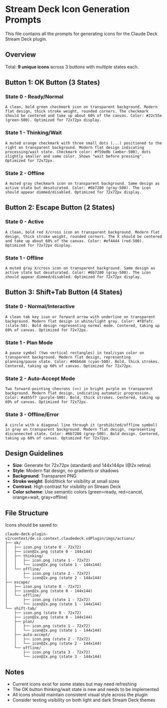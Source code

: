 # Stream Deck Icon Generation Prompts

This file contains all the prompts for generating icons for the Claude Deck Stream Deck plugin.

## Overview

Total: **9 unique icons** across 3 buttons with multiple states each.

## Button 1: OK Button (3 States)

### State 0 - Ready/Normal
```
A clean, bold green checkmark icon on transparent background. Modern flat design, thick stroke weight, rounded corners. The checkmark should be centered and take up about 60% of the canvas. Color: #22c55e (green-500). Optimized for 72x72px display.
```

### State 1 - Thinking/Wait
```
A muted orange checkmark with three small dots (...) positioned to the right on transparent background. Modern flat design indicating processing/wait state. Checkmark color: #f59e0b (amber-500), dots slightly smaller and same color. Shows "wait before pressing". Optimized for 72x72px.
```

### State 2 - Offline
```
A muted gray checkmark icon on transparent background. Same design as active state but desaturated. Color: #6b7280 (gray-500). The icon should appear dimmed/disabled. Optimized for 72x72px display.
```

## Button 2: Escape Button (2 States)

### State 0 - Active
```
A clean, bold red X/cross icon on transparent background. Modern flat design, thick stroke weight, rounded corners. The X should be centered and take up about 60% of the canvas. Color: #ef4444 (red-500). Optimized for 72x72px display.
```

### State 1 - Offline
```
A muted gray X/cross icon on transparent background. Same design as active state but desaturated. Color: #6b7280 (gray-500). The icon should appear dimmed/disabled. Optimized for 72x72px display.
```

## Button 3: Shift+Tab Button (4 States)

### State 0 - Normal/Interactive
```
A clean tab key icon or forward arrow with underline on transparent background. Modern flat design in white/light gray. Color: #f8fafc (slate-50). Bold design representing normal mode. Centered, taking up 60% of canvas. Optimized for 72x72px.
```

### State 1 - Plan Mode
```
A pause symbol (two vertical rectangles) in teal/cyan color on transparent background. Modern flat design, representing planning/pause state. Color: #06b6d4 (cyan-500). Bold, thick strokes. Centered, taking up 60% of canvas. Optimized for 72x72px.
```

### State 2 - Auto-Accept Mode
```
Two forward-pointing chevrons (>>) in bright purple on transparent background. Modern flat design, indicating automatic progression. Color: #a855f7 (purple-500). Bold, thick strokes. Centered, taking up 60% of canvas. Optimized for 72x72px.
```

### State 3 - Offline/Error
```
A circle with a diagonal line through it (prohibited/offline symbol) in gray on transparent background. Modern flat design, representing disconnected state. Color: #6b7280 (gray-500). Bold design. Centered, taking up 60% of canvas. Optimized for 72x72px.
```

## Design Guidelines

- **Size**: Generate for 72x72px (standard) and 144x144px (@2x retina)
- **Style**: Modern flat design, no gradients or shadows
- **Background**: Transparent PNG
- **Stroke weight**: Bold/thick for visibility at small sizes
- **Contrast**: High contrast for visibility on Stream Deck
- **Color scheme**: Use semantic colors (green=ready, red=cancel, orange=wait, gray=offline)

## File Structure

Icons should be saved to:
```
claude-deck-plugin-v2/context/de.co.context.claudedeck.sdPlugin/imgs/actions/
├── ok/
│   ├── icon.png (state 0 - 72x72)
│   ├── icon@2x.png (state 0 - 144x144)
│   ├── thinking/
│   │   ├── icon.png (state 1 - 72x72)
│   │   └── icon@2x.png (state 1 - 144x144)
│   └── offline/
│       ├── icon.png (state 2 - 72x72)
│       └── icon@2x.png (state 2 - 144x144)
├── escape/
│   ├── icon.png (state 0 - 72x72)
│   ├── icon@2x.png (state 0 - 144x144)
│   └── offline/
│       ├── icon.png (state 1 - 72x72)
│       └── icon@2x.png (state 1 - 144x144)
└── shift-tab/
    ├── icon.png (state 0 - 72x72)
    ├── icon@2x.png (state 0 - 144x144)
    ├── plan/
    │   ├── icon.png (state 1 - 72x72)
    │   └── icon@2x.png (state 1 - 144x144)
    ├── auto-accept/
    │   ├── icon.png (state 2 - 72x72)
    │   └── icon@2x.png (state 2 - 144x144)
    └── offline/
        ├── icon.png (state 3 - 72x72)
        └── icon@2x.png (state 3 - 144x144)
```

## Notes

- Current icons exist for some states but may need refreshing
- The OK button thinking/wait state is new and needs to be implemented
- All icons should maintain consistent visual style across the plugin
- Consider testing visibility on both light and dark Stream Deck themes
